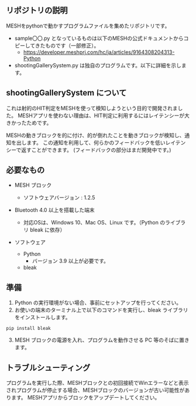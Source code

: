 ## リポジトリの説明
MESHをpythonで動かすプログラムファイルを集めたリポジトリです。

- sample〇〇.py となっているものは以下のMESHの公式ドキュメントからコピーしてきたものです（一部修正）。
  - https://developer.meshprj.com/hc/ja/articles/9164308204313-Python
- shootingGallerySystem.py は独自のプログラムです。以下に詳細を示します。


## shootingGallerySystem について
これは射的のHIT判定をMESHを使って検知しようという目的で開発されました。
MESHアプリを使わない理由は、HIT判定に利用するにはレイテンシーが大きかったためです。

MESHの動きブロックを的に付け、的が倒れたことを動きブロックが検知し、通知を出します。
この通知を利用して、何らかのフィードバックを低いレイテンシーで返すことができます。
(フィードバックの部分はまだ開発中です。)


## 必要なもの

- MESH ブロック

  - ソフトウェアバージョン : 1.2.5
 
- Bluetooth 4.0 以上を搭載した端末

  - 対応OSは、Windows 10、Mac OS、Linux です。（Python のライブラリ bleak に依存）

- ソフトウェア

  - Python
    - バージョン 3.9 以上が必要です。
  - bleak


## 準備
1. Python の実行環境がない場合、事前にセットアップを行ってください。
2. お使いの端末のターミナル上で以下のコマンドを実行し、bleak ライブラリをインストールします。
```
pip install bleak
```
3. MESH ブロックの電源を入れ、プログラムを動作させる PC 等のそばに置きます。


## トラブルシューティング
プログラムを実行した際、MESHブロックとの初回接続でWinエラーなどと表示されプログラムが停止する場合、MESHブロックのバージョンが古い可能性があります。
MESHアプリからブロックをアップデートしてください。

